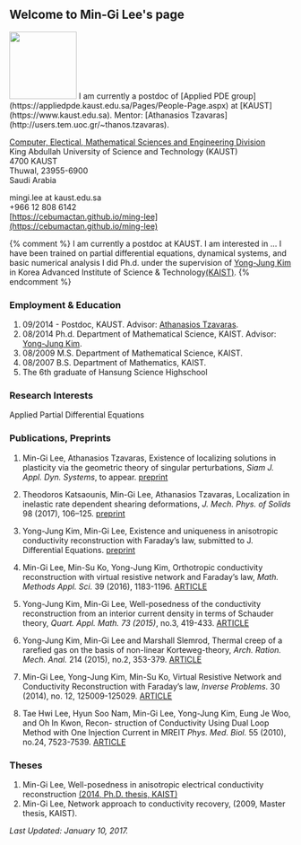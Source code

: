 ## Welcome to Min-Gi Lee's page
<img src="https://cebumactan.github.io/ming-lee/photo3.png" width="120" class="wrap align-left">
I am currently a postdoc of [Applied PDE group](https://appliedpde.kaust.edu.sa/Pages/People-Page.aspx) at [KAUST](https://www.kaust.edu.sa).  
Mentor: [Athanasios Tzavaras](http://users.tem.uoc.gr/~thanos.tzavaras).

[Computer, Electical, Mathematical Sciences and Engineering Division](https://cemse.kaust.edu.sa/Pages/Home.aspx) <br>
King Abdullah University of Science and Technology (KAUST) <br>
4700 KAUST <br>
Thuwal, 23955-6900 <br>
Saudi Arabia 

mingi.lee at kaust.edu.sa  
+966 12 808 6142  
[https://cebumactan.github.io/ming-lee](https://cebumactan.github.io/ming-lee)

{% comment %} 
I am currently a postdoc at KAUST. I am interested in ... I have been trained on partial differential equations, dynamical systems, and basic numerical analysis 
I did Ph.d. under the supervision of [Yong-Jung Kim](http://amath.kaist.ac.kr/pde_lab/members/YongJungKim/) in Korea Advanced Institute of Science & Technology[(KAIST)](www.kaist.ac.kr). 
{% endcomment %} 

### Employment & Education
1. 09/2014 -  Postdoc, KAUST. Advisor: [Athanasios Tzavaras](http://users.tem.uoc.gr/~thanos.tzavaras).
1. 08/2014  Ph.d. Department of Mathematical Science, KAIST. Advisor: [Yong-Jung Kim](http://amath.kaist.ac.kr/pde_lab/members/YongJungKim/).
1. 08/2009  M.S. Department of Mathematical Science, KAIST.
1. 08/2007  B.S. Department of Mathematics, KAIST. 
1. The 6th graduate of Hansung Science Highschool


<!--
Year|Title
---|---
09/2014 - | Postdoc, KAUST. Advisor: [Athanasios Tzavaras](http://users.tem.uoc.gr/~thanos.tzavaras)
08/2014 | Ph.d. Department of Mathematical Science, KAIST. Advisor: [Yong-Jung Kim](http://amath.kaist.ac.kr/pde_lab/members/YongJungKim/)
08/2009 | M.S. Department of Mathematical Science, KAIST.
08/2007 | B.S. Department of Mathematics, KAIST. 
The 6th graduate | Hansung Science Highschool
//-->

### Research Interests
Applied Partial Differential Equations

### Publications, Preprints <a name="Publications"> </a>
1. Min-Gi Lee, Athanasios Tzavaras, Existence of localizing solutions in plasticity via the geometric theory
of singular perturbations, _Siam J. Appl. Dyn. Systems_, to appear. [preprint](a)

1. Theodoros Katsaounis, Min-Gi Lee, Athanasios Tzavaras, Localization in inelastic rate dependent
shearing deformations, _J. Mech. Phys. of Solids_ 98 (2017), 106–125. [preprint](a)

3. Yong-Jung Kim, Min-Gi Lee, Existence and uniqueness in anisotropic conductivity reconstruction with
Faraday’s law, submitted to J. Differential Equations. [preprint](a)

4. Min-Gi Lee, Min-Su Ko, Yong-Jung Kim, Orthotropic conductivity reconstruction with virtual resistive
network and Faraday’s law, _Math. Methods Appl. Sci._ 39 (2016), 1183-1196. [ARTICLE](a)

5. Yong-Jung Kim, Min-Gi Lee, Well-posedness of the conductivity reconstruction from an interior current
density in terms of Schauder theory, _Quart. Appl. Math. 73 (2015)_, no.3, 419-433. [ARTICLE](a)

6. Yong-Jung Kim, Min-Gi Lee and Marshall Slemrod, Thermal creep of a rarefied gas on the basis of
non-linear Korteweg-theory, _Arch. Ration. Mech. Anal._ 214 (2015), no.2, 353-379. [ARTICLE](a)

7. Min-Gi Lee, Yong-Jung Kim, Min-Su Ko, Virtual Resistive Network and Conductivity Reconstruction
with Faraday’s law, _Inverse Problems_. 30 (2014), no. 12, 125009-125029. [ARTICLE](a)

8. Tae Hwi Lee, Hyun Soo Nam, Min-Gi Lee, Yong-Jung Kim, Eung Je Woo, and Oh In Kwon, Recon-
struction of Conductivity Using Dual Loop Method with One Injection Current in MREIT _Phys. Med.
Biol._ 55 (2010), no.24, 7523-7539. [ARTICLE](a)

### Theses 
1. Min-Gi Lee, Well-posedness in anisotropic electrical conductivity reconstruction [(2014, Ph.D. thesis, KAIST)](a) 
1. Min-Gi Lee, Network approach to conductivity recovery, (2009, Master thesis, KAIST). 


_Last Updated: January 10, 2017._

